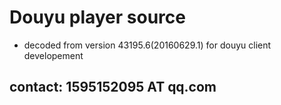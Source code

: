 # Douyu player source
+ decoded from version 43195.6(20160629.1) for douyu client developement

## contact: 1595152095 AT qq.com ##